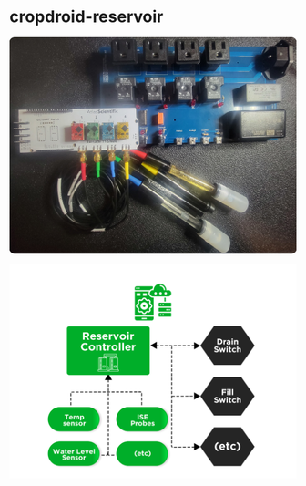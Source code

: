 # cropdroid-reservoir

[<img src="images/cropdroid-reservoir-controller.png">](https://github.com/jeremyhahn/cropdroid-reservoir)

[<img src="images/flow.jpg">](https://github.com/jeremyhahn/cropdroid-reservoir)
